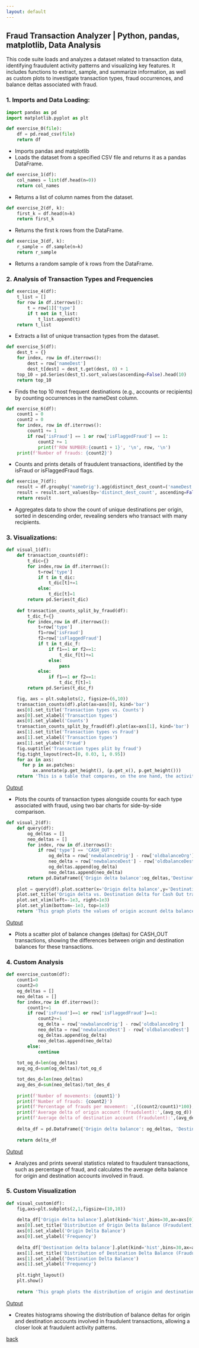 ```yaml
---
layout: default
---
```


## Fraud Transaction Analyzer | Python, pandas, matplotlib, Data Analysis


This code suite loads and analyzes a dataset related to transaction data, identifying fraudulent activity patterns and visualizing key features. It includes functions to extract, sample, and summarize information, as well as custom plots to investigate transaction types, fraud occurrences, and balance deltas associated with fraud. 

### 1. Imports and Data Loading:

```python
import pandas as pd
import matplotlib.pyplot as plt

def exercise_0(file):
    df = pd.read_csv(file)
    return df
```

* Imports pandas and matplotlib
* Loads the dataset from a specified CSV file and returns it as a pandas DataFrame.

```python
def exercise_1(df):
    col_names = list(df.head(n=0))
    return col_names
```

* Returns a list of column names from the dataset.

```python
def exercise_2(df, k):
    first_k = df.head(n=k)
    return first_k
```

* Returns the first k rows from the DataFrame.

```python
def exercise_3(df, k):
    r_sample = df.sample(n=k)
    return r_sample
```

* Returns a random sample of k rows from the DataFrame.

### 2. Analysis of Transaction Types and Frequencies

```python
def exercise_4(df):
    t_list = []
    for row in df.iterrows():
        t = row[1]['type']
        if t not in t_list:
            t_list.append(t)
    return t_list
```

* Extracts a list of unique transaction types from the dataset.

```python
def exercise_5(df):
    dest_t = {}
    for index, row in df.iterrows():
        dest = row['nameDest']
        dest_t[dest] = dest_t.get(dest, 0) + 1
    top_10 = pd.Series(dest_t).sort_values(ascending=False).head(10)
    return top_10
```

* Finds the top 10 most frequent destinations (e.g., accounts or recipients) by counting occurrences in the nameDest column.

```python
def exercise_6(df):
    count1 = 0
    count2 = 0
    for index, row in df.iterrows():
        count1 += 1
        if row['isFraud'] == 1 or row['isFlaggedFraud'] == 1:
            count2 += 1
            print(f'ROW NUMBER:{count1 + 1}', '\n', row, '\n')
    print(f'Number of frauds: {count2}')
```

* Counts and prints details of fraudulent transactions, identified by the isFraud or isFlaggedFraud flags.

```python
def exercise_7(df):
    result = df.groupby('nameOrig').agg(distinct_dest_count=('nameDest', 'nunique')).reset_index()
    result = result.sort_values(by='distinct_dest_count', ascending=False)
    return result
```
* Aggregates data to show the count of unique destinations per origin, sorted in descending order, revealing senders who transact with many recipients.

### 3. Visualizations:

```python
def visual_1(df):
    def transaction_counts(df):
        t_dic={}
        for index,row in df.iterrows():
            t=row['type']
            if t in t_dic:
                t_dic[t]+=1
            else:
                t_dic[t]=1
        return pd.Series(t_dic)
        
    def transaction_counts_split_by_fraud(df):
        t_dic_f={}
        for index,row in df.iterrows():
            t=row['type']
            f1=row['isFraud']
            f2=row['isFlaggedFraud']
            if t in t_dic_f: 
                if f1==1 or f2==1:
                    t_dic_f[t]+=1
                else:
                    pass
            else:
                if f1==1 or f2==1:
                    t_dic_f[t]=1
        return pd.Series(t_dic_f)

    fig, axs = plt.subplots(2, figsize=(6,10))
    transaction_counts(df).plot(ax=axs[0], kind='bar')
    axs[0].set_title('Transaction types vs. Counts')
    axs[0].set_xlabel('Transaction types')
    axs[0].set_ylabel('Counts')
    transaction_counts_split_by_fraud(df).plot(ax=axs[1], kind='bar')
    axs[1].set_title('Transaction types vs Fraud')
    axs[1].set_xlabel('Transaction types')
    axs[1].set_ylabel('Fraud')
    fig.suptitle('Transaction types plit by fraud')
    fig.tight_layout(rect=[0, 0.03, 1, 0.95])
    for ax in axs:
      for p in ax.patches:
          ax.annotate(p.get_height(), (p.get_x(), p.get_height()))
    return 'This is a table that compares, on the one hand, the activity of each type in the dataset; on the other hand, it compares each type with frauds to show which activity presents more frauds.'
```

[Output](https://github.com/Rafael-Santamaria-Ortega/JPMorgan-Chase_Internship/blob/main/Task%201_Pandas_DataAnalysis_FraudDetection/v1.png)

* Plots the counts of transaction types alongside counts for each type associated with fraud, using two bar charts for side-by-side comparison.

```python
def visual_2(df):
    def query(df):
        og_deltas = []
        neo_deltas = []
        for index, row in df.iterrows():
            if row['type'] == 'CASH_OUT':
                og_delta = row['newbalanceOrig'] - row['oldbalanceOrg']
                neo_delta = row['newbalanceDest'] - row['oldbalanceDest']
                og_deltas.append(og_delta)
                neo_deltas.append(neo_delta)
        return pd.DataFrame({'Origin delta balance':og_deltas,'Destination delta balance':neo_deltas})
        
    plot = query(df).plot.scatter(x='Origin delta balance',y='Destination delta balance')
    plot.set_title('Origin delta vs. Destination delta for Cash Out transactions')
    plot.set_xlim(left=-1e3, right=1e3)
    plot.set_ylim(bottom=-1e3, top=1e3)
    return 'This graph plots the values of origin account delta balances and destination account delta balances for Cash out transactions.'

```

[Output](https://github.com/Rafael-Santamaria-Ortega/JPMorgan-Chase_Internship/blob/main/Task%201_Pandas_DataAnalysis_FraudDetection/v2.png) 

* Plots a scatter plot of balance changes (deltas) for CASH_OUT transactions, showing the differences between origin and destination balances for these transactions.

### 4. Custom Analysis

```python
def exercise_custom(df):
    count1=0
    count2=0
    og_deltas = []
    neo_deltas = []
    for index,row in df.iterrows():
        count1+=1
        if row['isFraud']==1 or row['isFlaggedFraud']==1:
            count2+=1
            og_delta = row['newbalanceOrig'] - row['oldbalanceOrg']
            neo_delta = row['newbalanceDest'] - row['oldbalanceDest']
            og_deltas.append(og_delta)
            neo_deltas.append(neo_delta)
        else:
            continue
    
    tot_og_d=len(og_deltas)
    avg_og_d=sum(og_deltas)/tot_og_d 

    tot_des_d=len(neo_deltas)
    avg_des_d=sum(neo_deltas)/tot_des_d 
   
    print(f'Number of movements: {count1}')
    print(f'Number of frauds: {count2}')
    print(f'Percentage of frauds per movement: ',((count2/count1)*100),'%')
    print(f'Average delta of origin account (fraudulent):',(avg_og_d))
    print(f'Average delta of destination account (fraudulent):',(avg_des_d))
    
    delta_df = pd.DataFrame({'Origin delta balance': og_deltas, 'Destination delta balance': neo_deltas})
    
    return delta_df
```

[Output](https://github.com/Rafael-Santamaria-Ortega/JPMorgan-Chase_Internship/blob/main/Task%201_Pandas_DataAnalysis_FraudDetection/c1.png)

* Analyzes and prints several statistics related to fraudulent transactions, such as percentage of fraud, and calculates the average delta balance for origin and destination accounts involved in fraud.

### 5. Custom Visualization

```python
def visual_custom(df):    
    fig,axs=plt.subplots(2,1,figsize=(10,10))
    
    delta_df['Origin delta balance'].plot(kind='hist',bins=30,ax=axs[0],alpha=0.7,color='blue')
    axs[0].set_title('Distribution of Origin Delta Balance (Fraudulent)')
    axs[0].set_xlabel('Origin Delta Balance')
    axs[0].set_ylabel('Frequency')
    
    delta_df['Destination delta balance'].plot(kind='hist',bins=30,ax=axs[1],alpha=0.7,color='red')
    axs[1].set_title('Distribution of Destination Delta Balance (Fraudulent)')
    axs[1].set_xlabel('Destination Delta Balance')
    axs[1].set_ylabel('Frequency')
    
    plt.tight_layout()
    plt.show()
    
    return 'This graph plots the distribution of origin and destination deltas to help understand the spread and characteristics of the deltas in fraudulent transactions.'
```

[Output](https://github.com/Rafael-Santamaria-Ortega/JPMorgan-Chase_Internship/blob/main/Task%201_Pandas_DataAnalysis_FraudDetection/c2.png)

* Creates histograms showing the distribution of balance deltas for origin and destination accounts involved in fraudulent transactions, allowing a closer look at fraudulent activity patterns.

[back](./)
